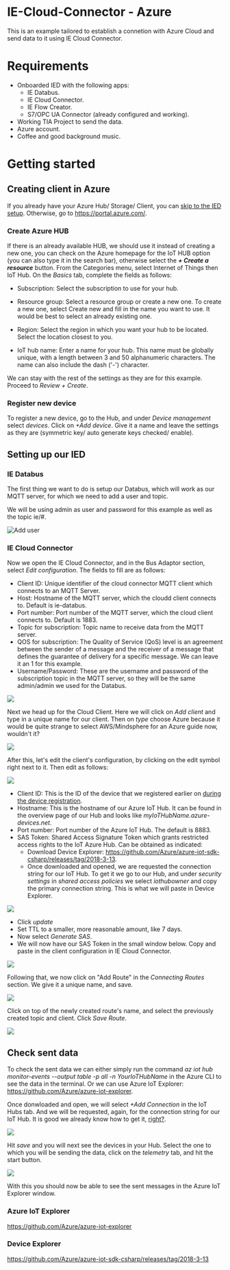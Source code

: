 # IE-Cloud-Connector - Azure

This is an example tailored to establish a connetion with Azure Cloud and send data to it using IE Cloud Connector.

# Requirements

- Onboarded IED with the following apps:
  - IE Databus.
  - IE Cloud Connector.
  - IE Flow Creator.
  - S7/OPC UA Connector (already configured and working).
- Working TIA Project to send the data.
- Azure account.
- Coffee and good background music.

# Getting started

## Creating client in Azure

If you already have your Azure Hub/ Storage/ Client, you can [skip to the IED setup](#setting-up-our-ied). Otherwise, go to https://portal.azure.com/. 

### Create Azure HUB

If there is an already available HUB, we should use it instead of creating a new one, you can check on the Azure homepage for the IoT HUB option (you can also type it in the search bar), otherwise select the ***+ Create a resource*** button. From the Categories menu, select Internet of Things then IoT Hub. On the *Basics* tab, complete the fields as follows:

- Subscription: Select the subscription to use for your hub.

- Resource group: Select a resource group or create a new one. To create a new one, select Create new and fill in the name you want to use. It would be best to select an already existing one.

- Region: Select the region in which you want your hub to be located. Select the location closest to you.

- IoT hub name: Enter a name for your hub. This name must be globally unique, with a length between 3 and 50 alphanumeric characters. The name can also include the dash ('-') character.

We can stay with the rest of the settings as they are for this example. Proceed to *Review + Create*.

### Register new device

To register a new device, go to the Hub, and under *Device management* select *devices*. Click on *+Add device*. Give it a name and leave the settings as they are (symmetric key/ auto generate keys checked/ enable).

## Setting up our IED

### IE Databus

The first thing we want to do is setup our Databus, which will work as our MQTT server, for which we need to add a user and topic.

We will be using admin as user and password for this example as well as the topic ie/#.

![Add user](https://github.com/JustCapo/IE-Cloud-Connector.-Azure/blob/main/Images/IE_Databus.png)

### IE Cloud Connector

Now we open the IE Cloud Connector, and in the Bus Adaptor section, select *Edit configuration*.
The fields to fill are as follows:
- Client ID: Unique identifier of the cloud connector MQTT client which connects to an MQTT Server.
- Host: Hostname of the MQTT server, which the cloudd client connects to. Default is ie-databus.
- Port number: Port number of the MQTT server, which the cloud client connects to. Default is 1883.
- Topic for subscription: Topic name to receive data from the MQTT server.
- QOS for subscription: The Quality of Service (QoS) level is an agreement between the sender of a message and the receiver of a message that defines the guarantee of delivery for a specific message. We can leave it an 1 for this example.
- Username/Password: These are the username and password of the subscription topic in the MQTT server, so they will be the same admin/admin we used for the Databus.

![](https://github.com/JustCapo/IE-Cloud-Connector.-Azure/blob/main/Images/IE_CC_Databus.png)

Next we head up for the Cloud Client. Here we will click on *Add client* and type in a unique name for our client. Then on *type* choose Azure because it would be quite strange to select AWS/Mindsphere for an Azure guide now, wouldn't it?

![](https://github.com/JustCapo/IE-Cloud-Connector.-Azure/blob/main/Images/IE_CC_Client.png)

After this, let's edit the client's configuration, by clicking on the edit symbol right next to it. Then edit as follows:

![](https://github.com/JustCapo/IE-Cloud-Connector.-Azure/blob/main/Images/IE_CC_ClientConfig.png)

- Client ID: This is the ID of the device that we registered earlier on [during the device registration](#register-new-device).
- Hostname: This is the hostname of our Azure IoT Hub. It can be found in the overview page of our Hub and looks like *myIoTHubName.azure-devices.net*.
- Port number: Port number of the Azure IoT Hub. The default is 8883.
- SAS Token: Shared Access Signature Token which grants restricted access rights to the IoT Azure Hub. Can be obtained as indicated:
  - Download Device Explorer: https://github.com/Azure/azure-iot-sdk-csharp/releases/tag/2018-3-13.
  - Once downloaded and opened, we are requested the connection string for our IoT Hub. To get it we go to our Hub, and under *security settings* in *shared access         policies* we select *iothubowner* and copy the primary connection string. This is what we will paste in Device Explorer.

![](https://github.com/JustCapo/IE-Cloud-Connector.-Azure/blob/main/Images/ConnectionString.png)

  - Click *update*
  - Set TTL to a smaller, more reasonable amount, like 7 days.
  - Now select *Generate SAS*.
  - We will now have our SAS Token in the small window below. Copy and paste in the client configuration in IE Cloud Connector.

![](https://github.com/JustCapo/IE-Cloud-Connector.-Azure/blob/main/Images/DeviceExplorer.png)

Following that, we now click on "Add Route" in the *Connecting Routes* section. We give it a unique name, and save.

![](https://github.com/JustCapo/IE-Cloud-Connector.-Azure/blob/main/Images/IE_CC_AddRoute.png)

Click on top of the newly created route's name, and select the previously created topic and client. Click *Save Route*.

![](https://github.com/JustCapo/IE-Cloud-Connector.-Azure/blob/main/Images/IE_CC_SaveRoute.png)

## Check sent data

To check the sent data we can either simply run the command *az iot hub monitor-events --output table -p all -n YourIoTHubName* in the Azure CLI to see the data in the terminal. Or we can use Azure IoT Explorer: https://github.com/Azure/azure-iot-explorer.

Once donwloaded and open, we will select *+Add Connection* in the IoT Hubs tab. And we will be requested, again, for the connection string for our IoT Hub. It is good we already know how to get it, [right?](https://github.com/JustCapo/IE-Cloud-Connector.-Azure/blob/main/Images/ConnectionString.png).

![](https://github.com/JustCapo/IE-Cloud-Connector.-Azure/blob/main/Images/AzureIOTExplorerAddConnection.png)

Hit *save* and you will next see the devices in your Hub. Select the one to which you will be sending the data, click on the *telemetry* tab, and hit the start button.

![](https://github.com/JustCapo/IE-Cloud-Connector.-Azure/blob/main/Images/AzureIOTExplorerTelemetry.png)

With this you should now be able to see the sent messages in the Azure IoT Explorer window.

### Azure IoT Explorer

https://github.com/Azure/azure-iot-explorer

### Device Explorer

https://github.com/Azure/azure-iot-sdk-csharp/releases/tag/2018-3-13

